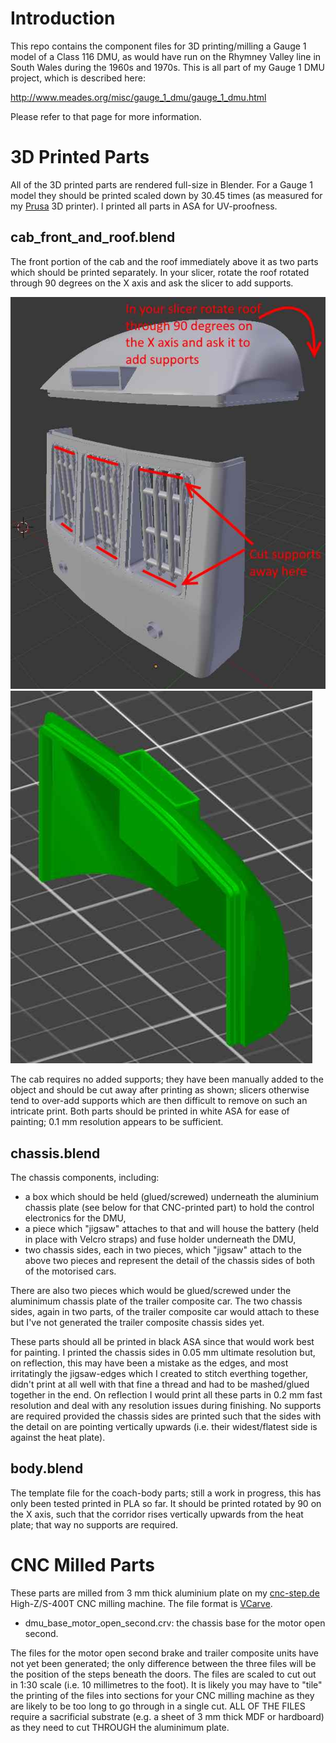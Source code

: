# Introduction

This repo contains the component files for 3D printing/milling a Gauge 1 model of a Class 116 DMU, as would have run on the Rhymney Valley line in South Wales during the 1960s and 1970s.  This is all part of my Gauge 1 DMU project, which is described here:

http://www.meades.org/misc/gauge_1_dmu/gauge_1_dmu.html

Please refer to that page for more information.

# 3D Printed Parts
All of the 3D printed parts are rendered full-size in Blender.  For a Gauge 1 model they should be printed scaled down by 30.45 times (as measured for my [Prusa](https://www.prusa3d.com/) 3D printer).  I printed all parts in ASA for UV-proofness.

## cab_front_and_roof.blend

The front portion of the cab and the roof immediately above it as two parts which should be printed separately.  In your slicer, rotate the roof rotated through 90 degrees on the X axis and ask the slicer to add supports.

![Cab and roof](pics_for_readme/cab_front_and_roof_1.jpg)
![Roof rotated](pics_for_readme/cab_front_and_roof_2.jpg)

The cab requires no added supports; they have been manually added to the object and should be cut away after printing as shown; slicers otherwise tend to over-add supports which are then difficult to remove on such an intricate print.  Both parts should be printed in white ASA for ease of painting; 0.1 mm resolution appears to be sufficient.

## chassis.blend

The chassis components, including:
- a box which should be held (glued/screwed) underneath the aluminium chassis plate (see below for that CNC-printed part) to hold the control electronics for the DMU,
- a piece which "jigsaw" attaches to that and will house the battery (held in place with Velcro straps) and fuse holder underneath the DMU,
- two chassis sides, each in two pieces, which "jigsaw" attach to the above two pieces and represent the detail of the chassis sides of both of the motorised cars.

There are also two pieces which would be glued/screwed under the aluminimum chassis plate of the trailer composite car.  The two chassis sides, again in two parts, of the trailer composite car would attach to these but I've not generated the trailer composite chassis sides yet.

These parts should all be printed in black ASA since that would work best for painting.  I printed the chassis sides in 0.05 mm ultimate resolution but, on reflection, this may have been a mistake as the edges, and most irritatingly the jigsaw-edges which I created to stitch everthing together, didn't print at all well with that fine a thread and had to be mashed/glued together in the end.  On reflection I would print all these parts in 0.2 mm fast resolution and deal with any resolution issues during finishing.  No supports are required provided the chassis sides are printed such that the sides with the detail on are pointing vertically upwards (i.e. their widest/flatest side is against the heat plate).

## body.blend
The template file for the coach-body parts; still a work in progress, this has only been tested printed in PLA so far.  It should be printed rotated by 90 on the X axis, such that the corridor rises vertically upwards from the heat plate; that way no supports are required.

# CNC Milled Parts

These parts are milled from 3 mm thick aluminium plate on my [cnc-step.de](https://cnc.step.de) High-Z/S-400T CNC milling machine.  The file format is [VCarve](https://www.vectric.com/products/vcarve.htm).

* dmu_base_motor_open_second.crv: the chassis base for the motor open second.

The files for the motor open second brake and trailer composite units have not yet been generated; the only difference between the three files will be the position of the steps beneath the doors.  The files are scaled to cut out in 1:30 scale (i.e. 10 millimetres to the foot).  It is likely you may have to "tile" the printing of the files into sections for your CNC milling machine as they are likely to be too long to go through in a single cut. ALL OF THE FILES require a sacrificial substrate (e.g. a sheet of 3 mm thick MDF or hardboard) as they need to cut THROUGH the aluminimum plate.

